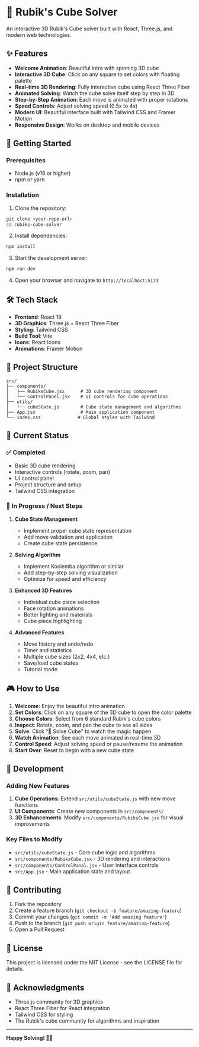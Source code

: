 # 🧩 Rubik's Cube Solver

An interactive 3D Rubik's Cube solver built with React, Three.js, and modern web technologies.

## ✨ Features

- **Welcome Animation**: Beautiful intro with spinning 3D cube
- **Interactive 3D Cube**: Click on any square to set colors with floating palette
- **Real-time 3D Rendering**: Fully interactive cube using React Three Fiber
- **Animated Solving**: Watch the cube solve itself step by step in 3D
- **Step-by-Step Animation**: Each move is animated with proper rotations
- **Speed Controls**: Adjust solving speed (0.5x to 4x)
- **Modern UI**: Beautiful interface built with Tailwind CSS and Framer Motion
- **Responsive Design**: Works on desktop and mobile devices

## 🚀 Getting Started

### Prerequisites

- Node.js (v16 or higher)
- npm or yarn

### Installation

1. Clone the repository:

```bash
git clone <your-repo-url>
cd rubiks-cube-solver
```

2. Install dependencies:

```bash
npm install
```

3. Start the development server:

```bash
npm run dev
```

4. Open your browser and navigate to `http://localhost:5173`

## 🛠️ Tech Stack

- **Frontend**: React 19
- **3D Graphics**: Three.js + React Three Fiber
- **Styling**: Tailwind CSS
- **Build Tool**: Vite
- **Icons**: React Icons
- **Animations**: Framer Motion

## 📁 Project Structure

```
src/
├── components/
│   ├── RubiksCube.jsx      # 3D cube rendering component
│   └── ControlPanel.jsx    # UI controls for cube operations
├── utils/
│   └── cubeState.js        # Cube state management and algorithms
├── App.jsx                 # Main application component
└── index.css              # Global styles with Tailwind
```

## 🎯 Current Status

### ✅ Completed

- Basic 3D cube rendering
- Interactive controls (rotate, zoom, pan)
- UI control panel
- Project structure and setup
- Tailwind CSS integration

### 🚧 In Progress / Next Steps

1. **Cube State Management**

   - Implement proper cube state representation
   - Add move validation and application
   - Create cube state persistence

2. **Solving Algorithm**

   - Implement Kociemba algorithm or similar
   - Add step-by-step solving visualization
   - Optimize for speed and efficiency

3. **Enhanced 3D Features**

   - Individual cube piece selection
   - Face rotation animations
   - Better lighting and materials
   - Cube piece highlighting

4. **Advanced Features**
   - Move history and undo/redo
   - Timer and statistics
   - Multiple cube sizes (2x2, 4x4, etc.)
   - Save/load cube states
   - Tutorial mode

## 🎮 How to Use

1. **Welcome**: Enjoy the beautiful intro animation
2. **Set Colors**: Click on any square of the 3D cube to open the color palette
3. **Choose Colors**: Select from 6 standard Rubik's cube colors
4. **Inspect**: Rotate, zoom, and pan the cube to see all sides
5. **Solve**: Click "🧩 Solve Cube" to watch the magic happen
6. **Watch Animation**: See each move animated in real-time 3D
7. **Control Speed**: Adjust solving speed or pause/resume the animation
8. **Start Over**: Reset to begin with a new cube state

## 🔧 Development

### Adding New Features

1. **Cube Operations**: Extend `src/utils/cubeState.js` with new move functions
2. **UI Components**: Create new components in `src/components/`
3. **3D Enhancements**: Modify `src/components/RubiksCube.jsx` for visual improvements

### Key Files to Modify

- `src/utils/cubeState.js` - Core cube logic and algorithms
- `src/components/RubiksCube.jsx` - 3D rendering and interactions
- `src/components/ControlPanel.jsx` - User interface controls
- `src/App.jsx` - Main application state and layout

## 🤝 Contributing

1. Fork the repository
2. Create a feature branch (`git checkout -b feature/amazing-feature`)
3. Commit your changes (`git commit -m 'Add amazing feature'`)
4. Push to the branch (`git push origin feature/amazing-feature`)
5. Open a Pull Request

## 📝 License

This project is licensed under the MIT License - see the LICENSE file for details.

## 🙏 Acknowledgments

- Three.js community for 3D graphics
- React Three Fiber for React integration
- Tailwind CSS for styling
- The Rubik's cube community for algorithms and inspiration

---

**Happy Solving! 🧩✨**
